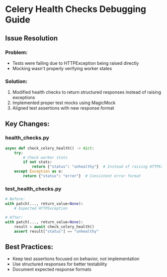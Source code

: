 # Celery Health Checks Debugging Guide

## Issue Resolution

### Problem:
- Tests were failing due to HTTPException being raised directly
- Mocking wasn't properly verifying worker states

### Solution:
1. Modified health checks to return structured responses instead of raising exceptions
2. Implemented proper test mocks using MagicMock
3. Aligned test assertions with new response format

## Key Changes:

### health_checks.py
```python
async def check_celery_health() -> dict:
    try:
        # Check worker stats
        if not stats:
            return {"status": "unhealthy"}  # Instead of raising HTTPException
    except Exception as e:
        return {"status": "error"}  # Consistent error format
```

### test_health_checks.py
```python
# Before:
with patch(..., return_value=None):
    # Expected HTTPException

# After:
with patch(..., return_value=None):
    result = await check_celery_health()
    assert result["status"] == "unhealthy"
```

## Best Practices:
- Keep test assertions focused on behavior, not implementation
- Use structured responses for better testability
- Document expected response formats
